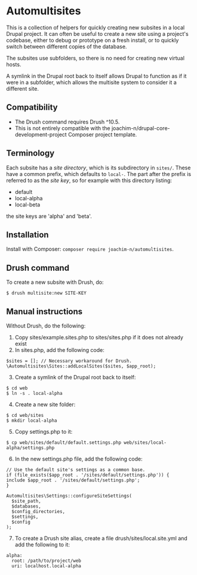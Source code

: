 Automultisites
==============

This is a collection of helpers for quickly creating new subsites in a local
Drupal project. It can often be useful to create a new site using a project's
codebase, either to debug or prototype on a fresh install, or to quickly switch
between different copies of the database.

The subsites use subfolders, so there is no need for creating new virtual hosts.

A symlink in the Drupal root back to itself allows Drupal to function as if it
were in a subfolder, which allows the multisite system to consider it a
different site.

Compatibility
-------------

- The Drush command requires Drush ^10.5.
- This is not entirely compatible with the
  joachim-n/drupal-core-development-project Composer project template.

Terminology
-----------

Each subsite has a *site directory*, which is its subdirectory in `sites/`.
These have a common prefix, which defaults to `local-`. The part after the
prefix is referred to as the *site key*, so for example with this directory
listing:

- default
- local-alpha
- local-beta

the site keys are 'alpha' and 'beta'.

Installation
------------

Install with Composer: `composer require joachim-n/automultisites`.

Drush command
-------------

To create a new subsite with Drush, do:

```
$ drush multisite:new SITE-KEY
```

Manual instructions
-------------------

Without Drush, do the following:

1. Copy sites/example.sites.php to sites/sites.php if it does not already exist
2. In sites.php, add the following code:

```
$sites = []; // Necessary workaround for Drush.
\Automultisites\Sites::addLocalSites($sites, $app_root);
```

3. Create a symlink of the Drupal root back to itself:

```
$ cd web
$ ln -s . local-alpha
```

4. Create a new site folder:

```
$ cd web/sites
$ mkdir local-alpha
```

5. Copy settings.php to it:

```
$ cp web/sites/default/default.settings.php web/sites/local-alpha/settings.php
```

6. In the new settings.php file, add the following code:

```
// Use the default site's settings as a common base.
if (file_exists($app_root . '/sites/default/settings.php')) {
include $app_root . '/sites/default/settings.php';
}

Automultisites\Settings::configureSiteSettings(
  $site_path,
  $databases,
  $config_directories,
  $settings,
  $config
);
```

7. To create a Drush site alias, create a file drush/sites/local.site.yml and
   add the following to it:

```
alpha:
  root: /path/to/project/web
  uri: localhost.local-alpha
```

